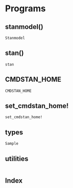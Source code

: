 # Programs

## stanmodel()

```@docs
Stanmodel
```

## stan()

```@docs
stan
```

## CMDSTAN_HOME
```@docs
CMDSTAN_HOME
```

## set_cmdstan_home!
```@docs
set_cmdstan_home!
```

## types
```@docs
Sample
```

## utilities
```@docs
```

## Index
```@index
```
